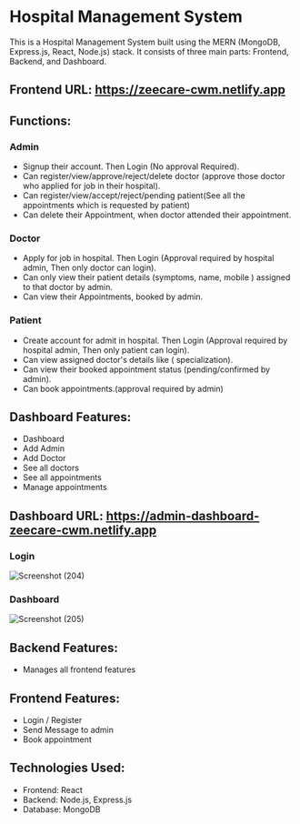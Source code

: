 # Hospital Management System
 This is a Hospital Management System built using the MERN (MongoDB, Express.js, React, Node.js) stack. It consists of three main parts: Frontend, Backend, and Dashboard.
 
## Frontend URL: https://zeecare-cwm.netlify.app


## Functions:
### Admin
 - Signup their account. Then Login (No approval Required).
 - Can register/view/approve/reject/delete doctor (approve those doctor who applied for job in 
   their hospital).
 - Can register/view/accept/reject/pending patient(See all the appointments which is 
   requested by patient)
 - Can delete their Appointment, when doctor attended their appointment.
 
### Doctor
 - Apply for job in hospital. Then Login (Approval required by hospital admin, Then only doctor 
   can login).
 - Can only view their patient details (symptoms, name, mobile ) assigned to that doctor by 
    admin.
 - Can view their Appointments, booked by admin.
   
### Patient
 - Create account for admit in hospital. Then Login (Approval required by hospital admin, Then 
   only patient can login).
 - Can view assigned doctor's details like ( specialization).
 - Can view their booked appointment status (pending/confirmed by admin).
 - Can book appointments.(approval required by admin)


 ## Dashboard Features:
  - Dashboard
  - Add Admin
  - Add Doctor
  - See all doctors
  - See all appointments
  - Manage appointments
 
## Dashboard URL: https://admin-dashboard-zeecare-cwm.netlify.app

### Login
![Screenshot (204)](https://github.com/Madhavising/Hospital_Management_System/assets/106488125/047549b7-35ce-48b1-9132-3f1f1313c34b)

### Dashboard
![Screenshot (205)](https://github.com/Madhavising/Hospital_Management_System/assets/106488125/ca21bb18-6867-4351-8bbb-b58b159c809d)


## Backend Features:
  - Manages all frontend features

## Frontend Features:
  - Login / Register
  - Send Message to admin
  - Book appointment

## Technologies Used:
  - Frontend: React
  - Backend: Node.js, Express.js
  - Database: MongoDB

